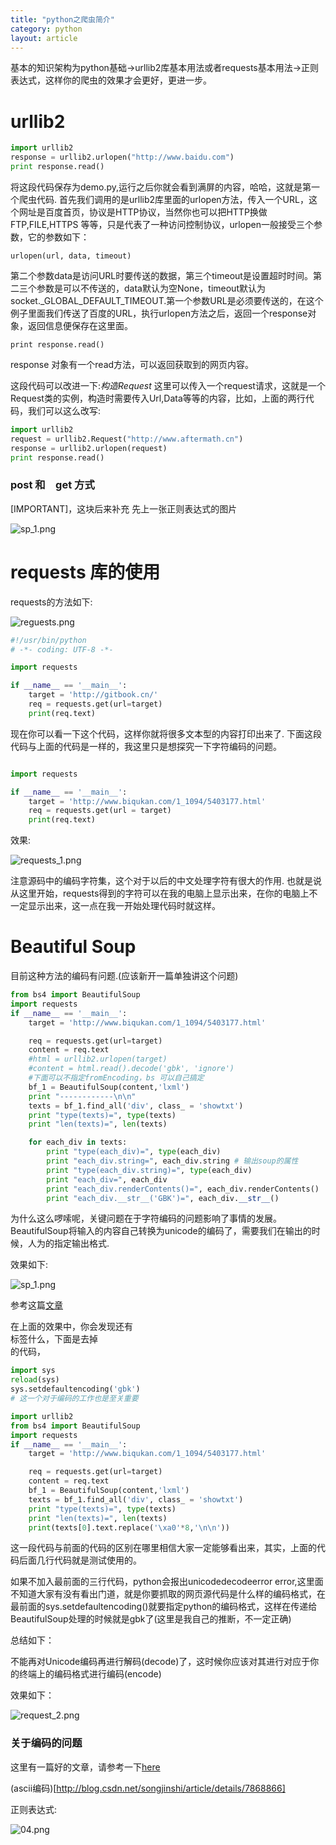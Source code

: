 ```yaml
---
title: "python之爬虫简介"
category: python
layout: article
---
```


基本的知识架构为python基础->urllib2库基本用法或者requests基本用法->正则表达式，这样你的爬虫的效果才会更好，更进一步。

# urllib2

```python
import urllib2
response = urllib2.urlopen("http://www.baidu.com")
print response.read()
```

将这段代码保存为demo.py,运行之后你就会看到满屏的内容，哈哈，这就是第一个爬虫代码.
首先我们调用的是urllib2库里面的urlopen方法，传入一个URL，这个网址是百度首页，协议是HTTP协议，当然你也可以把HTTP换做FTP,FILE,HTTPS 等等，只是代表了一种访问控制协议，urlopen一般接受三个参数，它的参数如下：

	urlopen(url, data, timeout)

第二个参数data是访问URL时要传送的数据，第三个timeout是设置超时时间。第二三个参数是可以不传送的，data默认为空None，timeout默认为 socket._GLOBAL_DEFAULT_TIMEOUT.第一个参数URL是必须要传送的，在这个例子里面我们传送了百度的URL，执行urlopen方法之后，返回一个response对象，返回信息便保存在这里面。

	print response.read()

response 对象有一个read方法，可以返回获取到的网页内容。

这段代码可以改进一下:*构造Request*
这里可以传入一个request请求，这就是一个Request类的实例，构造时需要传入Url,Data等等的内容，比如，上面的两行代码，我们可以这么改写:

```python
import urllib2
request = urllib2.Request("http://www.aftermath.cn")
response = urllib2.urlopen(request)
print response.read()
```

### post 和　get  方式
[IMPORTANT]，这块后来补充
先上一张正则表达式的图片

![sp_1.png](http://yuzibo.qiniudn.com/sp_1.png)


# requests 库的使用

requests的方法如下:

![reguests.png](http://yuzibo.qiniudn.com/reguests.png)

```python
#!/usr/bin/python
# -*- coding: UTF-8 -*-

import requests

if __name__ == '__main__':
    target = 'http://gitbook.cn/'
    req = requests.get(url=target)
    print(req.text)
```

现在你可以看一下这个代码，这样你就将很多文本型的内容打印出来了.
下面这段代码与上面的代码是一样的，我这里只是想探究一下字符编码的问题。

```python

import requests

if __name__ == '__main__':
    target = 'http://www.biqukan.com/1_1094/5403177.html'
    req = requests.get(url = target)
    print(req.text)
```
效果:

![requests_1.png](http://yuzibo.qiniudn.com/requests_1.png)

注意源码中的编码字符集，这个对于以后的中文处理字符有很大的作用.
也就是说从这里开始，requests得到的字符可以在我的电脑上显示出来，在你的电脑上不一定显示出来，这一点在我一开始处理代码时就这样。

# Beautiful Soup

目前这种方法的编码有问题.(应该新开一篇单独讲这个问题)
```python
from bs4 import BeautifulSoup
import requests
if __name__ == '__main__':
    target = 'http://www.biqukan.com/1_1094/5403177.html'

    req = requests.get(url=target)
    content = req.text
    #html = urllib2.urlopen(target)
    #content = html.read().decode('gbk', 'ignore')
    #下面可以不指定fromEncoding，bs 可以自己搞定
    bf_1 = BeautifulSoup(content,'lxml')
    print "------------\n\n"
    texts = bf_1.find_all('div', class_ = 'showtxt')
    print "type(texts)=", type(texts)
    print "len(texts)=", len(texts)

    for each_div in texts:
        print "type(each_div)=", type(each_div)
        print "each_div.string=", each_div.string # 输出soup的属性
        print "type(each_div.string)=", type(each_div)
        print "each_div=", each_div
        print "each_div.renderContents()=", each_div.renderContents()
        print "each_div.__str__('GBK')=", each_div.__str__()
```
为什么这么啰嗦呢，关键问题在于字符编码的问题影响了事情的发展。BeautifulSoup将输入的内容自己转换为unicode的编码了，需要我们在输出的时候，人为的指定输出格式.

效果如下:

![sp_1.png](http://yuzibo.qiniudn.com/sp_1.png)

参考这篇[文章](https://www.crifan.com/beautifulsoup_already_got_unicode_soup_but_print_messy_code/)

在上面的效果中，你会发现还有<br>标签什么，下面是去掉<br>的代码，
```python
import sys
reload(sys)
sys.setdefaultencoding('gbk')
# 这一个对于编码的工作也是至关重要

import urllib2
from bs4 import BeautifulSoup
import requests
if __name__ == '__main__':
    target = 'http://www.biqukan.com/1_1094/5403177.html'

    req = requests.get(url=target)
    content = req.text
    bf_1 = BeautifulSoup(content,'lxml')
    texts = bf_1.find_all('div', class_ = 'showtxt')
    print "type(texts)=", type(texts)
    print "len(texts)=", len(texts)
    print(texts[0].text.replace('\xa0'*8,'\n\n'))
```
这一段代码与前面的代码的区别在哪里相信大家一定能够看出来，其实，上面的代码后面几行代码就是测试使用的。

如果不加入最前面的三行代码，python会报出unicodedecodeerror error,这里面不知道大家有没有看出门道，就是你要抓取的网页源代码是什么样的编码格式，在最前面的sys.setdefaultencoding()就要指定python的编码格式，这样在传递给BeautifulSoup处理的时候就是gbk了(这里是我自己的推断，不一定正确)

总结如下：

不能再对Unicode编码再进行解码(decode)了，这时候你应该对其进行对应于你的终端上的编码格式进行编码(encode)

效果如下：

![request_2.png](http://yuzibo.qiniudn.com/request_2.png)

### 关于编码的问题
这里有一篇好的文章，请参考一下[here](http://www.cnblogs.com/huxi/archive/2010/12/05/1897271.html)

(ascii编码)[http://blog.csdn.net/songjinshi/article/details/7868866]

正则表达式:

![04.png](http://yuzibo.qiniudn.com/04.png)

